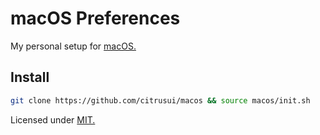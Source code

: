 # macOS Preferences

My personal setup for [macOS.](https://www.apple.com/macos/)

## Install

```sh
git clone https://github.com/citrusui/macos && source macos/init.sh
```

Licensed under [MIT.](LICENSE.md)
